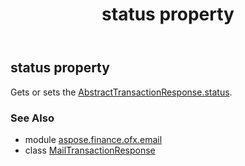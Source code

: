 ﻿---
title: status property
second_title: Aspose.Finance for Python via .NET API References
description: 
type: docs
weight: 60
url: /python-net/aspose.finance.ofx.email/mailtransactionresponse/status/
is_root: false
---

## status property


Gets or sets the [AbstractTransactionResponse.status](/finance/python-net/aspose.finance.ofx/abstracttransactionresponse#status).

### See Also
* module [aspose.finance.ofx.email](../../)
* class [MailTransactionResponse](/finance/python-net/aspose.finance.ofx.email/mailtransactionresponse)
